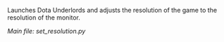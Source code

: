Launches Dota Underlords and adjusts the resolution of the game to the resolution of the monitor.

*Main file: set_resolution.py*